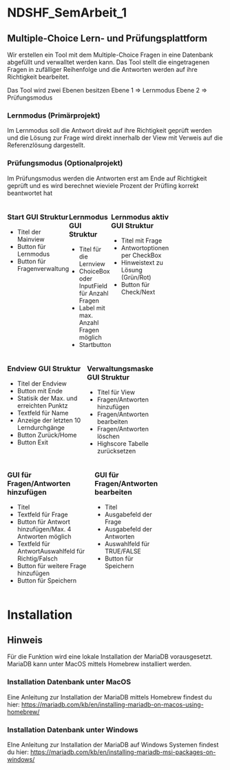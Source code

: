 # NDSHF_SemArbeit_1
## Multiple-Choice Lern- und Prüfungsplattform 
<p>Wir erstellen ein Tool mit dem Multiple-Choice Fragen in eine Datenbank abgefüllt und verwalltet werden kann.
Das Tool stellt die eingetragenen Fragen in zufälliger Reihenfolge und die Antworten werden auf ihre Richtigkeit
bearbeitet.</p>
<p>Das Tool wird zwei Ebenen besitzen Ebene 1 => Lernmodus Ebene 2 => Prüfungsmodus</p>

### Lernmodus (Primärprojekt)
<p>Im Lernmodus soll die Antwort direkt auf ihre Richtigkeit geprüft werden und die Lösung zur Frage wird direkt
innerhalb der View mit Verweis auf die Referenzlösung dargestellt.</p>

### Prüfungsmodus (Optionalprojekt)
<p>Im Prüfungsmodus werden die Antworten erst am Ende auf Richtigkeit geprüft und es wird berechnet wieviele Prozent
der Prüfling korrekt beantwortet hat</p>

<div style="width: 70%; display: flex;">
<div style="float: left">
<p>

### Start GUI Struktur
- Titel der Mainview
- Button für Lernmodus
- Button für Fragenverwaltung</p>
</div>
<div style="float: left">
<p>

### Lernmodus GUI Struktur
- Titel für die Lernview
- ChoiceBox oder InputField für Anzahl Fragen 
- Label mit max. Anzahl Fragen möglich 
- Startbutton</p>
</div>
<div style="float: left">
<p>

### Lernmodus aktiv GUI Struktur
- Titel mit Frage
- Antwortoptionen per CheckBox
- Hinweistext zu Lösung (Grün/Rot)
- Button für Check/Next</p>
</div>
</div>
<div style="width: 70%; display: flex;">
<div style="float: left">
<p>

### Endview GUI Struktur

- Titel der Endview
- Button mit Ende
- Statisik der Max. und erreichten Punktz
- Textfeld für Name
- Anzeige der letzten 10 Lerndurchgänge
- Button Zurück/Home
- Button Exit

</p>
</div>
<div style="float: left">
<p>

### Verwaltungsmaske GUI Struktur
- Titel für View
- Fragen/Antworten hinzufügen
- Fragen/Antworten bearbeiten
- Fragen/Antworten löschen
- Highscore Tabelle zurücksetzen
</p>
</div>
</div>
<div style="width: 70%; display: flex;">
<div style="float: left">
<p>

### GUI für Fragen/Antworten hinzufügen
- Titel
- Textfeld für Frage
- Button für Antwort hinzufügen/Max. 4 Antworten möglich
- Textfeld für AntwortAuswahlfeld für Richtig/Falsch
- Button für weitere Frage hinzufügen
- Button für Speichern
</p>
</div>
<div style="float: left">
<p>

### GUI für Fragen/Antworten bearbeiten
- Titel
- Ausgabefeld der Frage
- Ausgabefeld der Antworten
- Auswahlfeld für TRUE/FALSE
- Button für Speichern
</p>
</div>
</div>

# Installation
## Hinweis
Für die Funktion wird eine lokale Installation der MariaDB vorausgesetzt. MariaDB kann unter MacOS mittels Homebrew installiert werden.

### Installation Datenbank unter MacOS
Eine Anleitung zur Installation der MariaDB mittels Homebrew findest du hier:
https://mariadb.com/kb/en/installing-mariadb-on-macos-using-homebrew/

### Installation Datenbank unter Windows
EIne Anleitung zur Installation der MariaDB auf Windows Systemen findest du hier:
https://mariadb.com/kb/en/installing-mariadb-msi-packages-on-windows/
